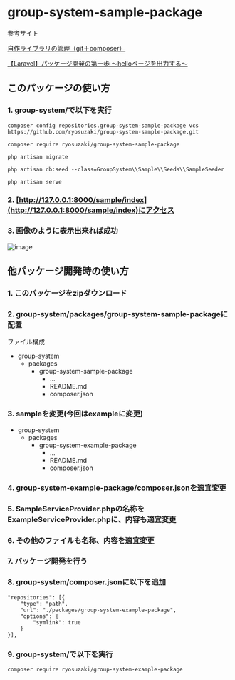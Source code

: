 # group-system-sample-package

参考サイト

[自作ライブラリの管理（git＋composer）](https://www.wetch.co.jp/%E8%87%AA%E4%BD%9C%E3%83%A9%E3%82%A4%E3%83%96%E3%83%A9%E3%83%AA%E3%81%AE%E7%AE%A1%E7%90%86%EF%BC%88git%EF%BC%8Bcomposer%EF%BC%89/)

[【Laravel】パッケージ開発の第一歩 〜helloページを出力する〜](https://qiita.com/nasteng/items/350fb46d3f08479a7bcf#laravel%E3%82%A2%E3%83%97%E3%83%AA%E3%82%B1%E3%83%BC%E3%82%B7%E3%83%A7%E3%83%B3%E5%81%B4%E3%81%AEcomposerjson%E3%82%92%E7%B7%A8%E9%9B%86)






## このパッケージの使い方

### 1. group-system/で以下を実行
```
composer config repositories.group-system-sample-package vcs https://github.com/ryosuzaki/group-system-sample-package.git

composer require ryosuzaki/group-system-sample-package

php artisan migrate

php artisan db:seed --class=GroupSystem\\Sample\\Seeds\\SampleSeeder

php artisan serve
```
### 2. [http://127.0.0.1:8000/sample/index](http://127.0.0.1:8000/sample/index)にアクセス
### 3. 画像のように表示出来れば成功

![image](https://user-images.githubusercontent.com/71608299/140604876-c0981eaf-04b9-4b3b-84c2-df8e065e6140.png)








## 他パッケージ開発時の使い方
### 1. このパッケージをzipダウンロード
### 2. group-system/packages/group-system-sample-packageに配置

ファイル構成
- group-system
   - packages
     - group-system-sample-package
       - ...
       - README.md
       - composer.json


### 3. sampleを変更(今回はexampleに変更)

- group-system
   - packages
     - group-system-example-package
       - ...
       - README.md
       - composer.json

### 4. group-system-example-package/composer.jsonを適宜変更

### 5. SampleServiceProvider.phpの名称をExampleServiceProvider.phpに、内容も適宜変更

### 6. その他のファイルも名称、内容を適宜変更

### 7. パッケージ開発を行う

### 8. group-system/composer.jsonに以下を追加

```
"repositories": [{
    "type": "path",
    "url": "./packages/group-system-example-package",
    "options": {
        "symlink": true
    }
}],
```

### 9. group-system/で以下を実行

```
composer require ryosuzaki/group-system-example-package
```


